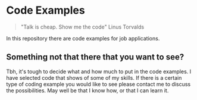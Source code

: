 # Code Examples 


> "Talk is cheap. Show me the code" Linus Torvalds


In this repository there are code examples for job applications.

## Something not that there that you want to see?

Tbh, it's tough to decide what and how much to put in the code examples. I have selected code that shows of some of my skills.
If there is a certain type of coding example you would like to see please contact me to discuss the possibilities.
May well be that I know how, or that I can learn it. 







